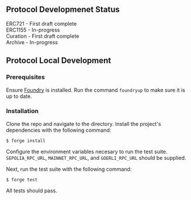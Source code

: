 ## Protocol Developmenet Status
ERC721 - First draft complete \
ERC1155 - In-progress \
Curation - First draft complete \
Archive - In-progress

## Protocol Local Development

### Prerequisites
Ensure [Foundry](https://github.com/foundry-rs/foundry) is installed. Run the command `foundryup` to make sure it is up to date.

### Installation

Clone the repo and navigate to the directory. Install the project's dependencies with the following command:
```
$ forge install
```

Configure the environment variables necesary to run the test suite. `SEPOLIA_RPC_URL`, `MAINNET_RPC_URL`, and `GOERLI_RPC_URL` should be supplied.

Next, run the test suite with the following command:
```
$ forge test
```
All tests should pass.
